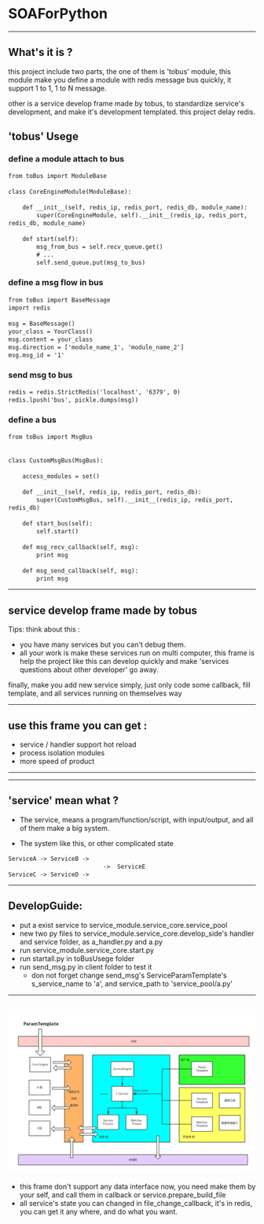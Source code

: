# SOAForPython

---

## What's it is ?

this project include two parts, the one of them is 'tobus' module, 
this module make you define a module with redis message bus quickly,
it support 1 to 1, 1 to N message.

other is a service develop frame made by tobus, 
to standardize service's development, and make it's development templated. this project delay redis.


## 'tobus' Usege

### define a module attach to bus

```buildoutcfg
from toBus import ModuleBase

class CoreEngineModule(ModuleBase):

    def __init__(self, redis_ip, redis_port, redis_db, module_name):
        super(CoreEngineModule, self).__init__(redis_ip, redis_port, redis_db, module_name)

    def start(self):
        msg_from_bus = self.recv_queue.get()
        # ...
        self.send_queue.put(msg_to_bus)
```

### define a msg flow in bus

```buildoutcfg
from toBus import BaseMessage
import redis

msg = BaseMessage()
your_class = YourClass()
msg.content = your_class
msg.direction = ['module_name_1', 'module_name_2']
msg.msg_id = '1'
```

### send msg to bus

```buildoutcfg
redis = redis.StrictRedis('localhost', '6379', 0)
redis.lpush('bus', pickle.dumps(msg))
```

### define a bus

```buildoutcfg
from toBus import MsgBus


class CustomMsgBus(MsgBus):

    access_modules = set()

    def __init__(self, redis_ip, redis_port, redis_db):
        super(CustomMsgBus, self).__init__(redis_ip, redis_port, redis_db)

    def start_bus(self):
        self.start()

    def msg_recv_callback(self, msg):
        print msg

    def msg_send_callback(self, msg):
        print msg
```
---

## service develop frame made by tobus


Tips: think about this :
+ you have many services but you can't debug them. 
+ all your work is make these services run on multi computer, 
this frame is help the project like this can develop quickly and make 'services questions about other developer' go away.

finally, make you add new service simply, 
just only code some callback, fill template, 
and all services running on themselves way


---
## use this frame you can get : 

+ service / handler support hot reload
+ process isolation modules
+ more speed of product

---
---

## 'service' mean what ?

+ The service, means a program/function/script, with input/output, and all of them make a big system.

+ The system like this, or other complicated state
```
ServiceA -> ServiceB ->
                           ->  ServiceE
ServiceC -> ServiceD ->
```

---

## DevelopGuide:

+ put a exist service to service_module.service_core.service_pool
+ new two py files to service_module.service_core.develop_side's handler and service folder, as a_handler.py and a.py
+ run service_module.service_core.start.py
+ run startall.py in toBusUsege folder
+ run send_msg.py in client folder to test it
    + don not forget change send_msg's ServiceParamTemplate's s_service_name to 'a', and service_path to 'service_pool/a.py'

----

![project structure](https://github.com/sherry0429/SOAForPython/raw/master/core/img/structure.png)
---

+ this frame don't support any data interface now, you need make them by your self, and call them in callback or service.prepare_build_file
+ all service's state you can changed in file_change_callback, it's in redis, you can get it any where, and do what you want.
